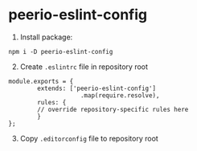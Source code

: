 # peerio-eslint-config

1. Install package:
```
npm i -D peerio-eslint-config
```

2. Create `.eslintrc` file in repository root
```
module.exports = {
        extends: ['peerio-eslint-config']
                    .map(require.resolve),
        rules: {
        // override repository-specific rules here
        }
};
```

3. Copy `.editorconfig` file to repository root
